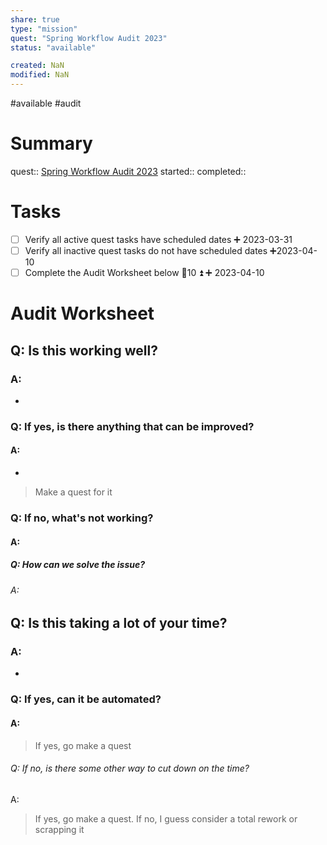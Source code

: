 ```yaml
---
share: true
type: "mission"
quest: "Spring Workflow Audit 2023"
status: "available"

created: NaN 
modified: NaN
---
```

#available #audit 
# Summary
quest:: [Spring Workflow Audit 2023](./Spring%20Workflow%20Audit%202023.md)
started:: 
completed::
# Tasks
- [ ] Verify all active quest tasks have scheduled dates ➕ 2023-03-31
- [ ] Verify all inactive quest tasks do not have scheduled dates ➕2023-04-10
- [ ] Complete the Audit Worksheet below 🥄10 ⏫ ➕ 2023-04-10

# Audit Worksheet
## Q: Is this working well?
### A: 
- 
### Q: If yes, is there anything that can be improved?
#### A:
- 
> Make a quest for it
### Q: If no, what's not working?
#### A:

##### Q: How can we solve the issue?
###### A: 

## Q: Is this taking a lot of your time?
### A:
- 
### Q: If yes, can it be automated?
#### A: 
> If yes, go make a quest
###### Q: If no, is there some other way to cut down on the time?
A: 
> If yes, go make a quest. If no, I guess consider a total rework or scrapping it